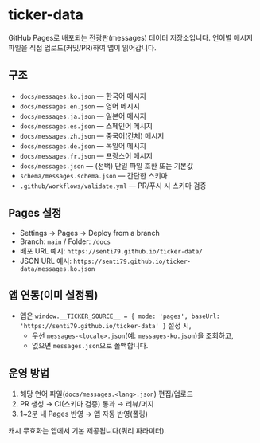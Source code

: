 # ticker-data

GitHub Pages로 배포되는 전광판(messages) 데이터 저장소입니다. 언어별 메시지 파일을 직접 업로드(커밋/PR)하여 앱이 읽어갑니다.

## 구조

- `docs/messages.ko.json` — 한국어 메시지
- `docs/messages.en.json` — 영어 메시지
- `docs/messages.ja.json` — 일본어 메시지
- `docs/messages.es.json` — 스페인어 메시지
- `docs/messages.zh.json` — 중국어(간체) 메시지
- `docs/messages.de.json` — 독일어 메시지
- `docs/messages.fr.json` — 프랑스어 메시지
- `docs/messages.json` — (선택) 단일 파일 호환 또는 기본값
- `schema/messages.schema.json` — 간단한 스키마
- `.github/workflows/validate.yml` — PR/푸시 시 스키마 검증

## Pages 설정

- Settings → Pages → Deploy from a branch
- Branch: `main` / Folder: `/docs`
- 배포 URL 예시: `https://senti79.github.io/ticker-data/`
- JSON URL 예시: `https://senti79.github.io/ticker-data/messages.ko.json`

## 앱 연동(이미 설정됨)

- 앱은 `window.__TICKER_SOURCE__ = { mode: 'pages', baseUrl: 'https://senti79.github.io/ticker-data' }` 설정 시,
  - 우선 `messages-<locale>.json`(예: `messages-ko.json`)을 조회하고,
  - 없으면 `messages.json`으로 폴백합니다.

## 운영 방법

1. 해당 언어 파일(`docs/messages.<lang>.json`) 편집/업로드
2. PR 생성 → CI(스키마 검증) 통과 → 리뷰/머지
3. 1~2분 내 Pages 반영 → 앱 자동 반영(폴링)

캐시 무효화는 앱에서 기본 제공됩니다(쿼리 파라미터).

